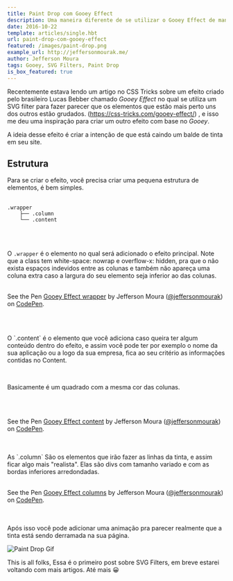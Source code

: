```yaml
---
title: Paint Drop com Gooey Effect
description: Uma maneira diferente de se utilizar o Gooey Effect de maneira interativa e bonita.
date: 2016-10-22
template: articles/single.hbt
url: paint-drop-com-gooey-effect
featured: /images/paint-drop.png
example_url: http://jeffersonmourak.me/
author: Jefferson Moura
tags: Gooey, SVG Filters, Paint Drop
is_box_featured: true
---
```


Recentemente estava lendo um artigo no CSS Tricks sobre um efeito criado pelo brasileiro Lucas Bebber chamado _Gooey Effect_ no qual se utiliza um SVG filter para fazer parecer que os elementos que estão mais perto uns dos outros estão grudados. (https://css-tricks.com/gooey-effect/) , e isso me deu uma inspiração para criar um outro efeito com base no _Gooey_.

A ideia desse efeito é criar a intenção de que está caindo um balde de tinta em seu site.

## Estrutura

Para se criar o efeito, você precisa criar uma pequena estrutura de elementos, é bem simples.
<br>
<br>

```
.wrapper
    ├── .column
    └── .content
```
<br>
<br>

O `.wrapper` é o elemento no qual será adicionado o efeito principal.
Note que a class tem white-space: nowrap e overflow-x: hidden, pra que o não exista espaços indevidos entre as colunas e também não apareça uma coluna extra caso a largura do seu elemento seja inferior ao das colunas.
<br>
<br>
<p data-height="265" data-theme-id="dark" data-slug-hash="pEGddP" data-default-tab="css,result" data-user="jeffersonmourak" data-embed-version="2" class="codepen">See the Pen <a href="http://codepen.io/jeffersonmourak/pen/pEGddP/">Gooey Effect wrapper</a> by Jefferson Moura (<a href="http://codepen.io/jeffersonmourak">@jeffersonmourak</a>) on <a href="http://codepen.io">CodePen</a>.</p>
<script async src="//assets.codepen.io/assets/embed/ei.js"></script>
<br />
<br />
<p>O `.content` é o elemento que você adiciona caso queira ter algum conteúdo dentro do efeito, e assim você pode ter por exemplo o nome da sua aplicação ou a logo da sua empresa, fica ao seu critério as informações contidas no Content.</p>
<br />
<p>Basicamente é um quadrado com a mesma cor das colunas.</p>
<br />
<br />
<p data-height="265" data-theme-id="dark" data-slug-hash="yakPpX" data-default-tab="css,result" data-user="jeffersonmourak" data-embed-version="2" class="codepen">See the Pen <a href="http://codepen.io/jeffersonmourak/pen/yakPpX/">Gooey Effect content</a> by Jefferson Moura (<a href="http://codepen.io/jeffersonmourak">@jeffersonmourak</a>) on <a href="http://codepen.io">CodePen</a>.</p>
<script async src="//assets.codepen.io/assets/embed/ei.js"></script>
<br />
<br />
As `.column` São os elementos que irão fazer as linhas da tinta, e assim ficar algo mais &quot;realista&quot;. Elas são divs com tamanho variado e com as bordas inferiores arredondadas.
<br />
<br />
<p data-height="265" data-theme-id="dark" data-slug-hash="ALNbdy" data-default-tab="css,result" data-user="jeffersonmourak" data-embed-version="2" class="codepen">See the Pen <a href="http://codepen.io/jeffersonmourak/pen/ALNbdy/">Gooey Effect columns</a> by Jefferson Moura (<a href="http://codepen.io/jeffersonmourak">@jeffersonmourak</a>) on <a href="http://codepen.io">CodePen</a>.</p>
<script async src="//assets.codepen.io/assets/embed/ei.js"></script>
<br />
<br />
Após isso você pode adicionar uma animação pra parecer realmente que a tinta está sendo derramada na sua página.

![Paint Drop Gif](/images/paint-drop.gif)

This is all folks, Essa é o primeiro post sobre SVG Filters, em breve estarei voltando com mais artigos.
Até mais 😀